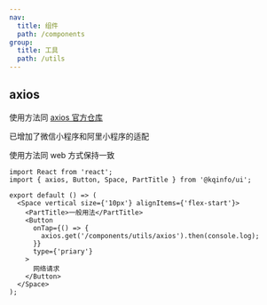 ```yaml
---
nav:
  title: 组件
  path: /components
group:
  title: 工具
  path: /utils
---
```


## axios

使用方法同 [axios 官方仓库](https://github.com/axios/axios)

已增加了微信小程序和阿里小程序的适配

使用方法同 web 方式保持一致

```tsx
import React from 'react';
import { axios, Button, Space, PartTitle } from '@kqinfo/ui';

export default () => (
  <Space vertical size={'10px'} alignItems={'flex-start'}>
    <PartTitle>一般用法</PartTitle>
    <Button
      onTap={() => {
        axios.get('/components/utils/axios').then(console.log);
      }}
      type={'priary'}
    >
      网络请求
    </Button>
  </Space>
);
```
